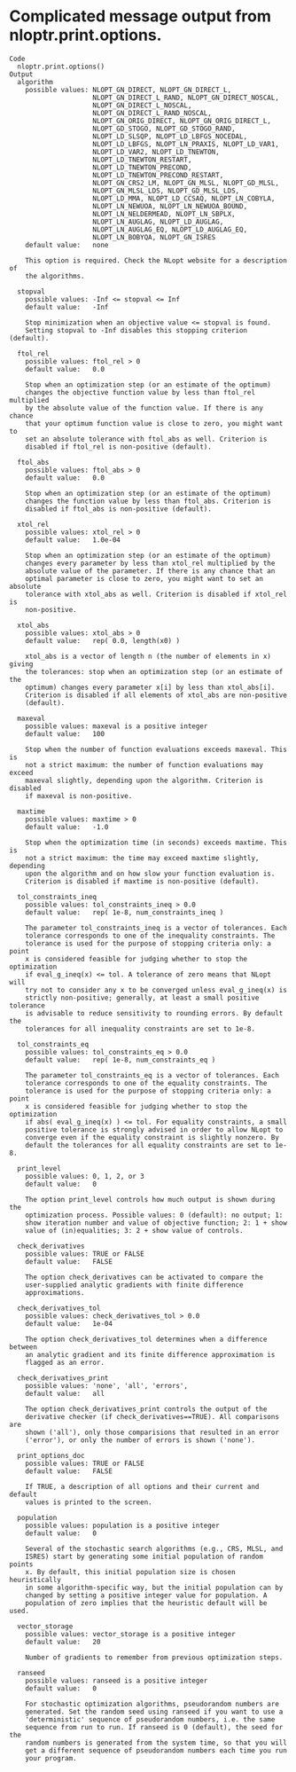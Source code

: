 # Complicated message output from nloptr.print.options.

    Code
      nloptr.print.options()
    Output
      algorithm
      	possible values: NLOPT_GN_DIRECT, NLOPT_GN_DIRECT_L,
      	                 NLOPT_GN_DIRECT_L_RAND, NLOPT_GN_DIRECT_NOSCAL,
      	                 NLOPT_GN_DIRECT_L_NOSCAL,
      	                 NLOPT_GN_DIRECT_L_RAND_NOSCAL,
      	                 NLOPT_GN_ORIG_DIRECT, NLOPT_GN_ORIG_DIRECT_L,
      	                 NLOPT_GD_STOGO, NLOPT_GD_STOGO_RAND,
      	                 NLOPT_LD_SLSQP, NLOPT_LD_LBFGS_NOCEDAL,
      	                 NLOPT_LD_LBFGS, NLOPT_LN_PRAXIS, NLOPT_LD_VAR1,
      	                 NLOPT_LD_VAR2, NLOPT_LD_TNEWTON,
      	                 NLOPT_LD_TNEWTON_RESTART,
      	                 NLOPT_LD_TNEWTON_PRECOND,
      	                 NLOPT_LD_TNEWTON_PRECOND_RESTART,
      	                 NLOPT_GN_CRS2_LM, NLOPT_GN_MLSL, NLOPT_GD_MLSL,
      	                 NLOPT_GN_MLSL_LDS, NLOPT_GD_MLSL_LDS,
      	                 NLOPT_LD_MMA, NLOPT_LD_CCSAQ, NLOPT_LN_COBYLA,
      	                 NLOPT_LN_NEWUOA, NLOPT_LN_NEWUOA_BOUND,
      	                 NLOPT_LN_NELDERMEAD, NLOPT_LN_SBPLX,
      	                 NLOPT_LN_AUGLAG, NLOPT_LD_AUGLAG,
      	                 NLOPT_LN_AUGLAG_EQ, NLOPT_LD_AUGLAG_EQ,
      	                 NLOPT_LN_BOBYQA, NLOPT_GN_ISRES
      	default value:   none
      
      	This option is required. Check the NLopt website for a description of
      	the algorithms.
      
      stopval
      	possible values: -Inf <= stopval <= Inf
      	default value:   -Inf
      
      	Stop minimization when an objective value <= stopval is found.
      	Setting stopval to -Inf disables this stopping criterion (default).
      
      ftol_rel
      	possible values: ftol_rel > 0
      	default value:   0.0
      
      	Stop when an optimization step (or an estimate of the optimum)
      	changes the objective function value by less than ftol_rel multiplied
      	by the absolute value of the function value. If there is any chance
      	that your optimum function value is close to zero, you might want to
      	set an absolute tolerance with ftol_abs as well. Criterion is
      	disabled if ftol_rel is non-positive (default).
      
      ftol_abs
      	possible values: ftol_abs > 0
      	default value:   0.0
      
      	Stop when an optimization step (or an estimate of the optimum)
      	changes the function value by less than ftol_abs. Criterion is
      	disabled if ftol_abs is non-positive (default).
      
      xtol_rel
      	possible values: xtol_rel > 0
      	default value:   1.0e-04
      
      	Stop when an optimization step (or an estimate of the optimum)
      	changes every parameter by less than xtol_rel multiplied by the
      	absolute value of the parameter. If there is any chance that an
      	optimal parameter is close to zero, you might want to set an absolute
      	tolerance with xtol_abs as well. Criterion is disabled if xtol_rel is
      	non-positive.
      
      xtol_abs
      	possible values: xtol_abs > 0
      	default value:   rep( 0.0, length(x0) )
      
      	xtol_abs is a vector of length n (the number of elements in x) giving
      	the tolerances: stop when an optimization step (or an estimate of the
      	optimum) changes every parameter x[i] by less than xtol_abs[i].
      	Criterion is disabled if all elements of xtol_abs are non-positive
      	(default).
      
      maxeval
      	possible values: maxeval is a positive integer
      	default value:   100
      
      	Stop when the number of function evaluations exceeds maxeval. This is
      	not a strict maximum: the number of function evaluations may exceed
      	maxeval slightly, depending upon the algorithm. Criterion is disabled
      	if maxeval is non-positive.
      
      maxtime
      	possible values: maxtime > 0
      	default value:   -1.0
      
      	Stop when the optimization time (in seconds) exceeds maxtime. This is
      	not a strict maximum: the time may exceed maxtime slightly, depending
      	upon the algorithm and on how slow your function evaluation is.
      	Criterion is disabled if maxtime is non-positive (default).
      
      tol_constraints_ineq
      	possible values: tol_constraints_ineq > 0.0
      	default value:   rep( 1e-8, num_constraints_ineq )
      
      	The parameter tol_constraints_ineq is a vector of tolerances. Each
      	tolerance corresponds to one of the inequality constraints. The
      	tolerance is used for the purpose of stopping criteria only: a point
      	x is considered feasible for judging whether to stop the optimization
      	if eval_g_ineq(x) <= tol. A tolerance of zero means that NLopt will
      	try not to consider any x to be converged unless eval_g_ineq(x) is
      	strictly non-positive; generally, at least a small positive tolerance
      	is advisable to reduce sensitivity to rounding errors. By default the
      	tolerances for all inequality constraints are set to 1e-8.
      
      tol_constraints_eq
      	possible values: tol_constraints_eq > 0.0
      	default value:   rep( 1e-8, num_constraints_eq )
      
      	The parameter tol_constraints_eq is a vector of tolerances. Each
      	tolerance corresponds to one of the equality constraints. The
      	tolerance is used for the purpose of stopping criteria only: a point
      	x is considered feasible for judging whether to stop the optimization
      	if abs( eval_g_ineq(x) ) <= tol. For equality constraints, a small
      	positive tolerance is strongly advised in order to allow NLopt to
      	converge even if the equality constraint is slightly nonzero. By
      	default the tolerances for all equality constraints are set to 1e-8.
      
      print_level
      	possible values: 0, 1, 2, or 3
      	default value:   0
      
      	The option print_level controls how much output is shown during the
      	optimization process. Possible values: 0 (default): no output; 1:
      	show iteration number and value of objective function; 2: 1 + show
      	value of (in)equalities; 3: 2 + show value of controls.
      
      check_derivatives
      	possible values: TRUE or FALSE
      	default value:   FALSE
      
      	The option check_derivatives can be activated to compare the
      	user-supplied analytic gradients with finite difference
      	approximations.
      
      check_derivatives_tol
      	possible values: check_derivatives_tol > 0.0
      	default value:   1e-04
      
      	The option check_derivatives_tol determines when a difference between
      	an analytic gradient and its finite difference approximation is
      	flagged as an error.
      
      check_derivatives_print
      	possible values: 'none', 'all', 'errors',
      	default value:   all
      
      	The option check_derivatives_print controls the output of the
      	derivative checker (if check_derivatives==TRUE). All comparisons are
      	shown ('all'), only those comparisions that resulted in an error
      	('error'), or only the number of errors is shown ('none').
      
      print_options_doc
      	possible values: TRUE or FALSE
      	default value:   FALSE
      
      	If TRUE, a description of all options and their current and default
      	values is printed to the screen.
      
      population
      	possible values: population is a positive integer
      	default value:   0
      
      	Several of the stochastic search algorithms (e.g., CRS, MLSL, and
      	ISRES) start by generating some initial population of random points
      	x. By default, this initial population size is chosen heuristically
      	in some algorithm-specific way, but the initial population can by
      	changed by setting a positive integer value for population. A
      	population of zero implies that the heuristic default will be used.
      
      vector_storage
      	possible values: vector_storage is a positive integer
      	default value:   20
      
      	Number of gradients to remember from previous optimization steps.
      
      ranseed
      	possible values: ranseed is a positive integer
      	default value:   0
      
      	For stochastic optimization algorithms, pseudorandom numbers are
      	generated. Set the random seed using ranseed if you want to use a
      	'deterministic' sequence of pseudorandom numbers, i.e. the same
      	sequence from run to run. If ranseed is 0 (default), the seed for the
      	random numbers is generated from the system time, so that you will
      	get a different sequence of pseudorandom numbers each time you run
      	your program.
      

